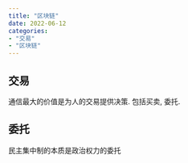 ```yaml
---
title: "区块链"
date: 2022-06-12
categories: 
- "交易"
- "区块链"
---
```


## 交易
通信最大的价值是为人的交易提供决策. 包括买卖, 委托.

## 委托
民主集中制的本质是政治权力的委托